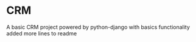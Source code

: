 # CRM
A basic CRM project powered by python-django
with basics functionality
added more lines to readme
